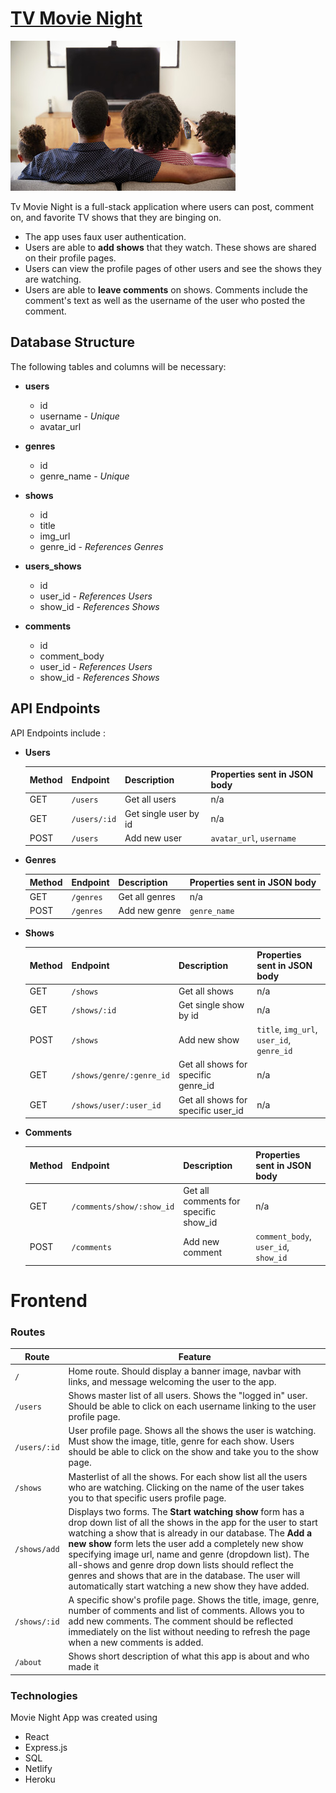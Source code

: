 # [TV Movie Night](https://movie-night-jf.netlify.app/)
![](frontend/src/images/landing_page.jpg)

Tv Movie Night is a full-stack application where users can post, comment on, and favorite TV shows that they are binging on.

- The app uses faux user authentication.
- Users are able to **add shows** that they watch. These shows are shared on their profile pages.
- Users can view the profile pages of other users and see the shows they are watching.
- Users are able to **leave comments** on shows. Comments include the comment's text as well as the username of the user who posted the comment.

## Database Structure

The following tables and columns will be necessary:

- **users**
  - id
  - username - _Unique_
  - avatar_url 

- **genres**
  - id
  - genre_name - _Unique_

- **shows**
  - id
  - title
  - img_url
  - genre_id - _References Genres_

- **users_shows** 
  - id
  - user_id - _References Users_
  - show_id - _References Shows_

- **comments**
  - id
  - comment_body
  - user_id - _References Users_
  - show_id - _References Shows_

## API Endpoints

API Endpoints include :

- **Users**

  | Method | Endpoint     | Description           | Properties sent in JSON body |
  | ------ | ------------ | --------------------- | ---------------------------- |
  | GET    | `/users`     | Get all users         | n/a                          |
  | GET    | `/users/:id` | Get single user by id | n/a                          |
  | POST   | `/users`     | Add new user          | `avatar_url`, `username`     |

- **Genres**

  | Method | Endpoint  | Description    | Properties sent in JSON body |
  | ------ | --------- | -------------- | ---------------------------- |
  | GET    | `/genres` | Get all genres | n/a                          |
  | POST   | `/genres` | Add new genre  | `genre_name`                 |

- **Shows**

  | Method | Endpoint                 | Description                         | Properties sent in JSON body              |
  | ------ | ------------------------ | ----------------------------------- | ----------------------------------------- |
  | GET    | `/shows`                 | Get all shows                       | n/a                                       |
  | GET    | `/shows/:id`             | Get single show by id               | n/a                                       |
  | POST   | `/shows`                 | Add new show                        | `title`, `img_url`, `user_id`, `genre_id` |
  | GET    | `/shows/genre/:genre_id` | Get all shows for specific genre_id | n/a                                       |
  | GET    | `/shows/user/:user_id`   | Get all shows for specific user_id  | n/a                                       |

- **Comments**

  | Method | Endpoint                  | Description                           | Properties sent in JSON body         |
  | ------ | ------------------------- | ------------------------------------- | ------------------------------------ |
  | GET    | `/comments/show/:show_id` | Get all comments for specific show_id | n/a                                  |
  | POST   | `/comments`               | Add new comment                       | `comment_body`, `user_id`, `show_id` |

# Frontend
  
  
  
### Routes


| Route        | Feature                                                                                                                                                                                                                                                                                                                                                                                                                                   
| ------------ | ----------------------------------------------------------------------------------------------------------------------------------------------------------------------------------------------------------------------------------------------------------------------------------------------------------------------------------------------------------------------------------------------------------------------------------------------------------------------------------- |
| `/`          | Home route. Should display a banner image, navbar with links, and message welcoming the user to the app.                                                                                                                                                                                                                                                                                                                                                                            |
| `/users`     | Shows master list of all users. Shows the "logged in" user. Should be able to click on each username linking to the user profile page.                                                                                                                                                                                                                                                                                                                                              |
| `/users/:id` | User profile page. Shows all the shows the user is watching. Must show the image, title, genre for each show. Users should be able to click on the show and take you to the show page.                                                                                                                                                                                                                                                                                              |
| `/shows`     | Masterlist of all the shows. For each show list all the users who are watching. Clicking on the name of the user takes you to that specific users profile page.                                                                                                                                                                                                                                                                                                                     |
| `/shows/add` | Displays two forms. The **Start watching show** form has a drop down list of all the shows in the app for the user to start watching a show that is already in our database. The **Add a new show** form lets the user add a completely new show specifying image url, name and genre (dropdown list). The all-shows and genre drop down lists should reflect the genres and shows that are in the database. The user will automatically start watching a new show they have added. |
| `/shows/:id` | A specific show's profile page. Shows the title, image, genre, number of comments and list of comments. Allows you to add new comments. The comment should be reflected immediately on the list without needing to refresh the page when a new comments is added.                                                                                                                                                                                                                   |
| `/about`     | Shows short description of what this app is about and who made it 

### Technologies 



Movie Night App was created using

- React
- Express.js
- SQL
- Netlify
- Heroku

